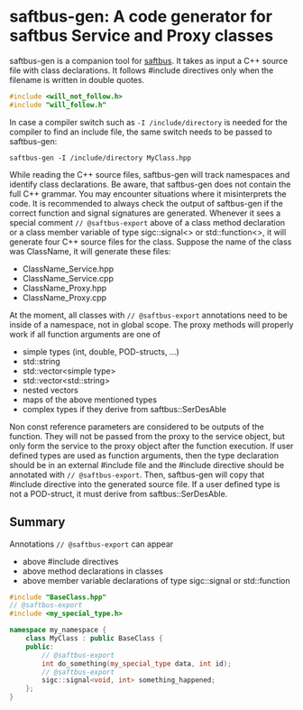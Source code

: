 # saftbus-gen: A code generator for saftbus Service and Proxy classes

saftbus-gen is a companion tool for [saftbus](../saftbus/README.md).
It takes as input a C++ source file with class declarations. 
It follows #include directives only when the filename is written in double quotes.
```C++
#include <will_not_follow.h>
#include "will_follow.h"
```
In case a compiler switch such as `-I /include/directory` is needed for the compiler to find an include file, the same switch needs to be passed to saftbus-gen:

    saftbus-gen -I /include/directory MyClass.hpp

While reading the C++ source files, saftbus-gen will track namespaces and identify class declarations.
Be aware, that saftbus-gen does not contain the full C++ grammar. You may encounter situations where it misinterprets the code. It is recommended to always check the output of saftbus-gen if the correct function and signal signatures are generated.
Whenever it sees a special comment `// @saftbus-export` above of a class method declaration or a class member variable of type sigc::signal<> or std::function<>, it will generate four C++ source files for the class.
Suppose the name of the class was ClassName, it will generate these files:
  - ClassName_Service.hpp
  - ClassName_Service.cpp
  - ClassName_Proxy.hpp
  - ClassName_Proxy.cpp

At the moment, all classes with `// @saftbus-export` annotations need to be inside of a namespace, not in global scope.
The proxy methods will properly work if all function arguments are one of 
  - simple types (int, double, POD-structs, ...)
  - std::string
  - std::vector\<simple type\>
  - std::vector\<std::string\>
  - nested vectors
  - maps of the above mentioned types
  - complex types if they derive from saftbus::SerDesAble

Non const reference parameters are considered to be outputs of the function. They will not be passed from the proxy to the service object, but only form the service to the proxy object after the function execution.
If user defined types are used as function arguments, then the type declaration should be in an external #include file and the #include directive should be annotated with `// @saftbus-export`. 
Then, saftbus-gen will copy that #include directive into the generated source file.
If a user defined type is not a POD-struct, it must derive from saftbus::SerDesAble.

## Summary
Annotations `// @saftbus-export` can appear
  - above #include directives
  - above method declarations in classes
  - above member variable declarations of type sigc::signal or std::function
```C++
#include "BaseClass.hpp"
// @saftbus-export
#include <my_special_type.h>

namespace my_namespace {
	class MyClass : public BaseClass {
	public:
		// @saftbus-export
		int do_something(my_special_type data, int id);
		// @saftbus-export
		sigc::signal<void, int> something_happened;
	};
}
```